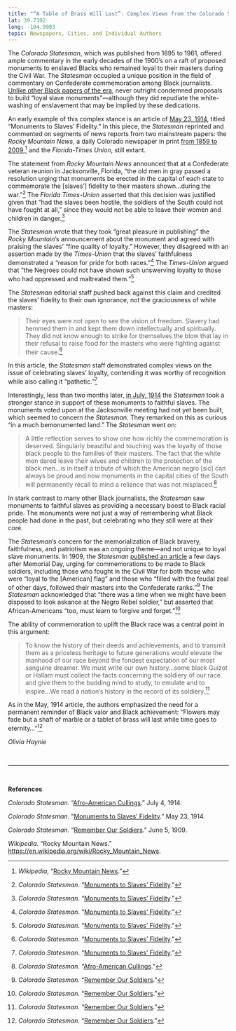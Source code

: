 ```yaml
---
title: "“A Table of Brass Will Last”: Complex Views from the Colorado Statesman"
lat: 39.7392
long: -104.9903
topic: Newspapers, Cities, and Individual Authors
---
```

The *Colorado Statesman*, which was published from 1895 to 1961, offered ample commentary in the early decades of the 1900’s on a raft of proposed monuments to enslaved Blacks who remained loyal to their masters during the Civil War. The *Statesman* occupied a unique position in the field of commentary on Confederate commemoration among Black journalists. [Unlike other Black papers of the era](https://falseimage.pennds.org/essay/harper's-ferry-monument-to-loyal-negroes/), never outright condemned proposals to build “loyal slave monuments”—although they did repudiate the white-washing of enslavement that may be implied by these dedications.

An early example of this complex stance is an article of [May 23, 1914](https://chroniclingamerica.loc.gov/lccn/sn83025514/1914-05-23/ed-1/seq-1/), titled “Monuments to Slaves’ Fidelity.” In this piece, the *Statesman* reprinted and commented on segments of news reports from two mainstream papers: the *Rocky Mountain News*, a daily Colorado newspaper in print [from 1859 to 2009](https://en.wikipedia.org/wiki/Rocky_Mountain_News),[^1]  and the *Florida-Times Union*, still extant.

The statement from *Rocky Mountain News* announced that at a Confederate veteran reunion in Jacksonville, Florida, “the old men in gray passed a resolution urging that monuments be erected in the capital of each state to commemorate the \[slaves’] fidelity to their masters shown…during the war.”[^2] The *Florida Times-Union* asserted that this decision was justified given that “had the slaves been hostile, the soldiers of the South could not have fought at all,” since they would not be able to leave their women and children in danger.[^3]

The *Statesman* wrote that they took “great pleasure in publishing” the *Rocky Mountain*’s announcement about the monument and agreed with praising the slaves’ “fine quality of loyalty.” However, they disagreed with an assertion made by the *Times-Union* that the slaves’ faithfulness demonstrated a “reason for pride for both races.”[^4] The *Times-Union* argued that “the Negroes could not have shown such unswerving loyalty to those who had oppressed and maltreated them.”[^5]

The *Statesman* editorial staff pushed back against this claim and credited the slaves’ fidelity to their own ignorance, not the graciousness of white masters: 

> Their eyes were not open to see the vision of freedom. Slavery had hemmed them in and kept them down intellectually and spiritually. They did not know enough to strike for themselves the blow that lay in their refusal to raise food for the masters who were fighting against their cause.[^6]

In this article, the *Statesman* staff demonstrated complex views on the issue of celebrating slaves’ loyalty, contending it was worthy of recognition while also calling it “pathetic.”[^7]

Interestingly, less than two months later, [in July, 1914](https://chroniclingamerica.loc.gov/lccn/sn83025514/1914-07-04/ed-1/seq-1/) the *Statesman* took a stronger stance in support of these monuments to faithful slaves. The monuments voted upon at the Jacksonville meeting had not yet been built, which seemed to concern the *Statesman*. They remarked on this as curious “in a much bemonumented land.”  The *Statesman* went on:

> A little reflection serves to show one how richly the commemoration is deserved. Singularly beautiful and touching was the loyalty of those black people to the families of their masters. The fact that the white men dared leave their wives and children to the protection of the black men…is in itself a tribute of which the American negro \[sic] can always be proud and now monuments in the capital cities of the South will permanently recall to mind a reliance that was not misplaced.[^9]

In stark contrast to many other Black journalists, the *Statesman* saw monuments to faithful slaves as providing a necessary boost to Black racial pride. The monuments were not just a way of remembering what Black people had done in the past, but celebrating who they still were at their core.

The *Statesman*’s concern for the memorialization of Black bravery, faithfulness, and patriotism was an ongoing theme—and not unique to loyal slave monuments. In 1909, the *Statesman* [published an article](https://chroniclingamerica.loc.gov/lccn/sn83025514/1909-06-05/ed-1/seq-1/) a few days after Memorial Day, urging for commemorations to be made to Black soldiers, including those who fought in the Civil War for both those who were “loyal to the \[American] flag” and those who “filled with the feudal zeal of other days, followed their masters into the Confederate ranks.”[^10] The *Statesman* acknowledged that “there was a time when we might have been disposed to look askance at the Negro Rebel soldier,” but asserted that African-Americans “too, must learn to forgive and forget.”[^11]

The ability of commemoration to uplift the Black race was a central point in this argument:

> To know the history of their deeds and achievements, and to transmit them as a priceless heritage to future generations would elevate the manhood of our race beyond the fondest expectation of our most sanguine dreamer. We must write our own history…some black Guizot or Hallam must collect the facts concerning the soldiery of our race and give them to the budding mind to study, to emulate and to inspire…We read a nation’s history in the record of its soldiery.[^12]

As in the May, 1914 article, the authors emphasized the need for a permanent reminder of Black valor and Black achievement: “Flowers may fade but a shaft of marble or a tablet of brass will last while time goes to eternity…”[^13]

*Olivia Haynie*

<br>

<hr>

<br>

**References**

*Colorado Statesman.* “[Afro-American Cullings](https://chroniclingamerica.loc.gov/lccn/sn83025514/1914-07-04/ed-1/seq-1/).” July 4, 1914.

*Colorado Statesman*. “[Monuments to Slaves’ Fidelity](https://chroniclingamerica.loc.gov/lccn/sn83025514/1914-05-23/ed-1/seq-1/).” May 23, 1914.

*Colorado Statesman.* “[Remember Our Soldiers](https://chroniclingamerica.loc.gov/lccn/sn83025514/1909-06-05/ed-1/seq-1/).” June 5, 1909.

*Wikipedia*. “Rocky Mountain News.” https://en.wikipedia.org/wiki/Rocky_Mountain_News.

[^1]: *Wikipedia*, “[Rocky Mountain News](https://en.wikipedia.org/wiki/Rocky_Mountain_News).”

[^2]: *Colorado Statesman*. “[Monuments to Slaves’ Fidelity](https://chroniclingamerica.loc.gov/lccn/sn83025514/1914-05-23/ed-1/seq-1/).”

[^3]: *Colorado Statesman*. “[Monuments to Slaves’ Fidelity](https://chroniclingamerica.loc.gov/lccn/sn83025514/1914-05-23/ed-1/seq-1/).”

[^4]: *Colorado Statesman*. “[Monuments to Slaves’ Fidelity](https://chroniclingamerica.loc.gov/lccn/sn83025514/1914-05-23/ed-1/seq-1/).”

[^5]: *Colorado Statesman*. “[Monuments to Slaves’ Fidelity](https://chroniclingamerica.loc.gov/lccn/sn83025514/1914-05-23/ed-1/seq-1/).”

[^6]: *Colorado Statesman*. “[Monuments to Slaves’ Fidelity](https://chroniclingamerica.loc.gov/lccn/sn83025514/1914-05-23/ed-1/seq-1/).”

[^7]: *Colorado Statesman*. “[Monuments to Slaves’ Fidelity](https://chroniclingamerica.loc.gov/lccn/sn83025514/1914-05-23/ed-1/seq-1/).”

[^8]: *Colorado Statesman.* “[Afro-American Cullings](https://chroniclingamerica.loc.gov/lccn/sn83025514/1914-07-04/ed-1/seq-1/).”

[^9]: *Colorado Statesman.* “[Afro-American Cullings](https://chroniclingamerica.loc.gov/lccn/sn83025514/1914-07-04/ed-1/seq-1/).”

[^10]: *Colorado Statesman.* “[Remember Our Soldiers](https://chroniclingamerica.loc.gov/lccn/sn83025514/1909-06-05/ed-1/seq-1/).”

[^11]: *Colorado Statesman.* “[Remember Our Soldiers](https://chroniclingamerica.loc.gov/lccn/sn83025514/1909-06-05/ed-1/seq-1/).”

[^12]: *Colorado Statesman.* “[Remember Our Soldiers](https://chroniclingamerica.loc.gov/lccn/sn83025514/1909-06-05/ed-1/seq-1/).”

[^13]: *Colorado Statesman.* “[Remember Our Soldiers](https://chroniclingamerica.loc.gov/lccn/sn83025514/1909-06-05/ed-1/seq-1/).”
